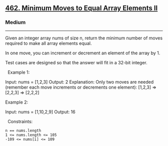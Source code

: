 <h2><a href="https://leetcode.com/problems/minimum-moves-to-equal-array-elements-ii/description/">462. Minimum Moves to Equal Array Elements II</a></h2><h3>Medium</h3><hr>Given an integer array nums of size n, return the minimum number of moves required to make all array elements equal.

In one move, you can increment or decrement an element of the array by 1.

Test cases are designed so that the answer will fit in a 32-bit integer.

 
Example 1:

Input: nums = [1,2,3]
Output: 2
Explanation:
Only two moves are needed (remember each move increments or decrements one element):
[1,2,3]  =>  [2,2,3]  =>  [2,2,2]


Example 2:

Input: nums = [1,10,2,9]
Output: 16


 
Constraints:


	n == nums.length
	1 <= nums.length <= 105
	-109 <= nums[i] <= 109

